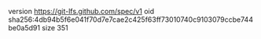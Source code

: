 version https://git-lfs.github.com/spec/v1
oid sha256:4db94b5f6e041f70d7e7cae2c425f63ff73010740c9103079ccbe744be0a5d91
size 351
